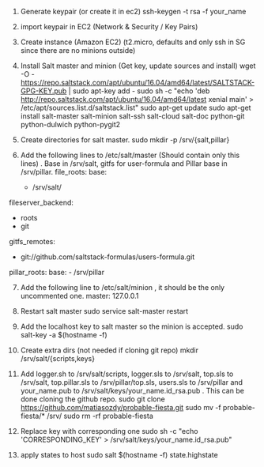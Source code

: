 1) Generate keypair (or create it in ec2)
ssh-keygen -t rsa -f your_name

2) import keypair in EC2 (Network & Security / Key Pairs)

3) Create instance (Amazon EC2) (t2.micro, defaults and only ssh in SG since there are no minions outside)

4) Install Salt master and minion (Get key, update sources and install)
wget -O - https://repo.saltstack.com/apt/ubuntu/16.04/amd64/latest/SALTSTACK-GPG-KEY.pub | sudo apt-key add -
sudo sh -c  "echo 'deb http://repo.saltstack.com/apt/ubuntu/16.04/amd64/latest xenial main' > /etc/apt/sources.list.d/saltstack.list"
sudo apt-get update
sudo apt-get install salt-master salt-minion salt-ssh salt-cloud salt-doc python-git python-dulwich python-pygit2

5) Create directories for salt master.
sudo mkdir -p /srv/{salt,pillar}

6) Add the following lines to /etc/salt/master (Should contain only this lines) . Base in /srv/salt, gitfs for user-formula and Pillar base in /srv/pillar.
file_roots:
   base:
     - /srv/salt/

fileserver_backend:
  - roots
  - git

gitfs_remotes:
   - git://github.com/saltstack-formulas/users-formula.git

pillar_roots:
  base:
    - /srv/pillar

7) Add the following line to /etc/salt/minion , it should be the only uncommented one.
master: 127.0.0.1

8) Restart salt master
sudo service salt-master restart

9) Add the localhost key to salt master so the minion is accepted.
sudo salt-key -a $(hostname -f)

10) Create extra dirs (not needed if cloning git repo)
mkdir /srv/salt/{scripts,keys}

11) Add logger.sh to /srv/salt/scripts, logger.sls to /srv/salt, top.sls to /srv/salt, top.pillar.sls to /srv/pillar/top.sls, users.sls to /srv/pillar and your_name.pub to /srv/salt/keys/your_name.id_rsa.pub . This can be done cloning the github repo.
sudo git clone https://github.com/matiasozdy/probable-fiesta.git
sudo mv -f probable-fiesta/* /srv/
sudo rm -rf probable-fiesta

12) Replace key with corresponding one
sudo sh -c "echo 'CORRESPONDING_KEY' > /srv/salt/keys/your_name.id_rsa.pub"

12) apply states to host
sudo salt $(hostname -f) state.highstate
